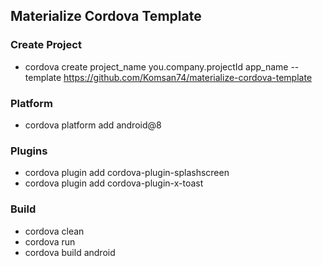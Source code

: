 ## Materialize Cordova Template

### Create Project
- cordova create project_name you.company.projectId app_name --template https://github.com/Komsan74/materialize-cordova-template

### Platform
- cordova platform add android@8

### Plugins
- cordova plugin add cordova-plugin-splashscreen
- cordova plugin add cordova-plugin-x-toast

### Build
- cordova clean
- cordova run
- cordova build android
